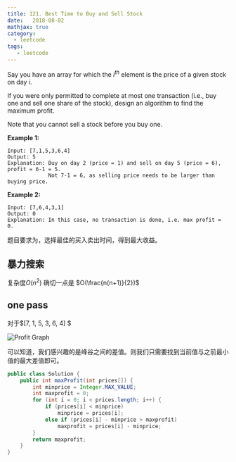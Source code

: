 ```yaml
---
title: 121. Best Time to Buy and Sell Stock 
date:   2018-08-02
mathjax: true 
category: 
  - leetcode
tags: 
   - leetcode
---
```


Say you have an array for which the $i^{th}$ element is the price of a given stock on day *i*.

If you were only permitted to complete at most one transaction (i.e., buy one and sell one share of the stock), design an algorithm to find the maximum profit.

Note that you cannot sell a stock before you buy one.

**Example 1:**

```
Input: [7,1,5,3,6,4]
Output: 5
Explanation: Buy on day 2 (price = 1) and sell on day 5 (price = 6), profit = 6-1 = 5.
             Not 7-1 = 6, as selling price needs to be larger than buying price.
```

**Example 2:**

```
Input: [7,6,4,3,1]
Output: 0
Explanation: In this case, no transaction is done, i.e. max profit = 0.
```

题目要求为，选择最佳的买入卖出时间，得到最大收益。

## 暴力搜索

复杂度$O(n^2)$ 确切一点是 $O(\frac{n(n+1)}{2})$

## one pass

对于$[7, 1, 5, 3, 6, 4] $

![Profit Graph](https://leetcode.com/media/original_images/121_profit_graph.png) 

可以知道，我们感兴趣的是峰谷之间的差值。则我们只需要找到当前值与之前最小值的最大差值即可。

```java
public class Solution {
    public int maxProfit(int prices[]) {
        int minprice = Integer.MAX_VALUE;
        int maxprofit = 0;
        for (int i = 0; i < prices.length; i++) {
            if (prices[i] < minprice)
                minprice = prices[i];
            else if (prices[i] - minprice > maxprofit)
                maxprofit = prices[i] - minprice;
        }
        return maxprofit;
    }
}
```

